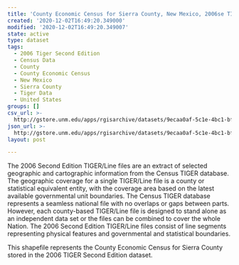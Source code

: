 ```yaml
---
title: 'County Economic Census for Sierra County, New Mexico, 2006se TIGER'
created: '2020-12-02T16:49:20.349000'
modified: '2020-12-02T16:49:20.349007'
state: active
type: dataset
tags:
  - 2006 Tiger Second Edition
  - Census Data
  - County
  - County Economic Census
  - New Mexico
  - Sierra County
  - Tiger Data
  - United States
groups: []
csv_url: >-
  http://gstore.unm.edu/apps/rgisarchive/datasets/9ecaa0af-5c1e-4bc1-bf1e-4ee5a1abf3e2/tgr2006se_sier_ctyec.derived.csv
json_url: >-
  http://gstore.unm.edu/apps/rgisarchive/datasets/9ecaa0af-5c1e-4bc1-bf1e-4ee5a1abf3e2/tgr2006se_sier_ctyec.derived.json
layout: post

---
```

The 2006 Second Edition TIGER/Line files are an extract of selected geographic and cartographic information from the Census TIGER database.  The geographic coverage for a single TIGER/Line file is a county or statistical equivalent entity, with the coverage area based on the latest available governmental unit boundaries. The Census TIGER database represents a seamless national file with no overlaps or gaps between parts.  However, each county-based TIGER/Line file is designed to stand alone as an independent data set or the files can be combined to cover the whole Nation.  The 2006 Second Edition  TIGER/Line files consist of line segments representing physical features and governmental and statistical boundaries.  

This shapefile represents the County Economic Census for Sierra County stored in the 2006 TIGER Second Edition dataset.
